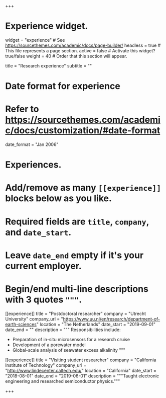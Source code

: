 +++
# Experience widget.
widget = "experience"  # See https://sourcethemes.com/academic/docs/page-builder/
headless = true  # This file represents a page section.
active = false  # Activate this widget? true/false
weight = 40  # Order that this section will appear.

title = "Research experience"
subtitle = ""

# Date format for experience
#   Refer to https://sourcethemes.com/academic/docs/customization/#date-format
date_format = "Jan 2006"

# Experiences.
#   Add/remove as many `[[experience]]` blocks below as you like.
#   Required fields are `title`, `company`, and `date_start`.
#   Leave `date_end` empty if it's your current employer.
#   Begin/end multi-line descriptions with 3 quotes `"""`.
[[experience]]
  title = "Postdoctoral researcher"
  company = "Utrecht University"
  company_url = "https://www.uu.nl/en/research/department-of-earth-sciences"
  location = "The Netherlands"
  date_start = "2019-09-01"
  date_end = ""
  description = """
  Responsibilities include:
  
  * Preparation of in-situ microsensors for a research cruise
  * Development of a porewater model 
  * Global-scale analysis of seawater excess alkalinity
  """

[[experience]]
  title = "Visiting student researcher"
  company = "California Institute of Technology"
  company_url = "http://www.lindecenter.caltech.edu/"
  location = "California"
  date_start = "2018-08-01"
  date_end = "2019-06-01"
  description = """Taught electronic engineering and researched semiconductor physics."""

+++
